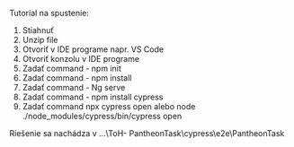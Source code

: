 Tutorial na spustenie:
1. Stiahnuť 
2. Unzip file
3. Otvoriť v IDE programe napr. VS Code
4. Otvoriť konzolu v IDE programe
5. Zadať command - npm init
6. Zadať command - npm install
7. Zadať command - Ng serve
8. Zadať command - npm install cypress
9. Zadať command npx cypress open alebo node ./node_modules/cypress/bin/cypress open  

Riešenie sa nachádza v ...\ToH- PantheonTask\cypress\e2e\PantheonTask
